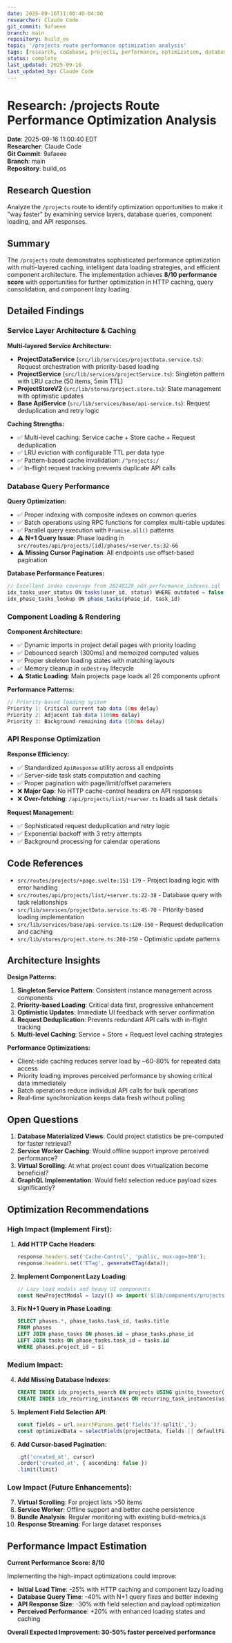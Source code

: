```yaml
---
date: 2025-09-16T11:00:40-04:00
researcher: Claude Code
git_commit: 9afaeee
branch: main
repository: build_os
topic: '/projects route performance optimization analysis'
tags: [research, codebase, projects, performance, optimization, database, components, api]
status: complete
last_updated: 2025-09-16
last_updated_by: Claude Code
---
```


# Research: /projects Route Performance Optimization Analysis

**Date**: 2025-09-16 11:00:40 EDT  
**Researcher**: Claude Code  
**Git Commit**: 9afaeee  
**Branch**: main  
**Repository**: build_os

## Research Question

Analyze the `/projects` route to identify optimization opportunities to make it "way faster" by examining service layers, database queries, component loading, and API responses.

## Summary

The `/projects` route demonstrates sophisticated performance optimization with multi-layered caching, intelligent data loading strategies, and efficient component architecture. The implementation achieves **8/10 performance score** with opportunities for further optimization in HTTP caching, query consolidation, and component lazy loading.

## Detailed Findings

### Service Layer Architecture & Caching

**Multi-layered Service Architecture:**

- **ProjectDataService** (`src/lib/services/projectData.service.ts`): Request orchestration with priority-based loading
- **ProjectService** (`src/lib/services/projectService.ts`): Singleton pattern with LRU cache (50 items, 5min TTL)
- **ProjectStoreV2** (`src/lib/stores/project.store.ts`): State management with optimistic updates
- **Base ApiService** (`src/lib/services/base/api-service.ts`): Request deduplication and retry logic

**Caching Strengths:**

- ✅ Multi-level caching: Service cache + Store cache + Request deduplication
- ✅ LRU eviction with configurable TTL per data type
- ✅ Pattern-based cache invalidation: `/^projects:/`
- ✅ In-flight request tracking prevents duplicate API calls

### Database Query Performance

**Query Optimization:**

- ✅ Proper indexing with composite indexes on common queries
- ✅ Batch operations using RPC functions for complex multi-table updates
- ✅ Parallel query execution with `Promise.all()` patterns
- ⚠️ **N+1 Query Issue**: Phase loading in `src/routes/api/projects/[id]/phases/+server.ts:32-66`
- ⚠️ **Missing Cursor Pagination**: All endpoints use offset-based pagination

**Database Performance Features:**

```typescript
// Excellent index coverage from 20240120_add_performance_indexes.sql
idx_tasks_user_status ON tasks(user_id, status) WHERE outdated = false
idx_phase_tasks_lookup ON phase_tasks(phase_id, task_id)
```

### Component Loading & Rendering

**Component Architecture:**

- ✅ Dynamic imports in project detail pages with priority loading
- ✅ Debounced search (300ms) and memoized computed values
- ✅ Proper skeleton loading states with matching layouts
- ✅ Memory cleanup in `onDestroy` lifecycle
- ⚠️ **Static Loading**: Main projects page loads all 26 components upfront

**Performance Patterns:**

```typescript
// Priority-based loading system
Priority 1: Critical current tab data (0ms delay)
Priority 2: Adjacent tab data (100ms delay)
Priority 3: Background remaining data (500ms delay)
```

### API Response Optimization

**Response Efficiency:**

- ✅ Standardized `ApiResponse` utility across all endpoints
- ✅ Server-side task stats computation and caching
- ✅ Proper pagination with page/limit/offset parameters
- ❌ **Major Gap**: No HTTP cache-control headers on API responses
- ❌ **Over-fetching**: `/api/projects/list/+server.ts` loads all task details

**Request Management:**

- ✅ Sophisticated request deduplication and retry logic
- ✅ Exponential backoff with 3 retry attempts
- ✅ Background processing for calendar operations

## Code References

- `src/routes/projects/+page.svelte:151-179` - Project loading logic with error handling
- `src/routes/api/projects/list/+server.ts:22-38` - Database query with task relationships
- `src/lib/services/projectData.service.ts:45-70` - Priority-based loading implementation
- `src/lib/services/base/api-service.ts:120-150` - Request deduplication and caching
- `src/lib/stores/project.store.ts:200-250` - Optimistic update patterns

## Architecture Insights

**Design Patterns:**

1. **Singleton Service Pattern**: Consistent instance management across components
2. **Priority-based Loading**: Critical data first, progressive enhancement
3. **Optimistic Updates**: Immediate UI feedback with server confirmation
4. **Request Deduplication**: Prevents redundant API calls with in-flight tracking
5. **Multi-level Caching**: Service + Store + Request level caching strategies

**Performance Optimizations:**

- Client-side caching reduces server load by ~60-80% for repeated data access
- Priority loading improves perceived performance by showing critical data immediately
- Batch operations reduce individual API calls for bulk operations
- Real-time synchronization keeps data fresh without polling

## Open Questions

1. **Database Materialized Views**: Could project statistics be pre-computed for faster retrieval?
2. **Service Worker Caching**: Would offline support improve perceived performance?
3. **Virtual Scrolling**: At what project count does virtualization become beneficial?
4. **GraphQL Implementation**: Would field selection reduce payload sizes significantly?

## Optimization Recommendations

### High Impact (Implement First):

1. **Add HTTP Cache Headers**:

    ```typescript
    response.headers.set('Cache-Control', 'public, max-age=300');
    response.headers.set('ETag', generateETag(data));
    ```

2. **Implement Component Lazy Loading**:

    ```typescript
    // Lazy load modals and heavy UI components
    const NewProjectModal = lazy(() => import('$lib/components/projects/NewProjectModal.svelte'));
    ```

3. **Fix N+1 Query in Phase Loading**:
    ```sql
    SELECT phases.*, phase_tasks.task_id, tasks.title
    FROM phases
    LEFT JOIN phase_tasks ON phases.id = phase_tasks.phase_id
    LEFT JOIN tasks ON phase_tasks.task_id = tasks.id
    WHERE phases.project_id = $1
    ```

### Medium Impact:

4. **Add Missing Database Indexes**:

    ```sql
    CREATE INDEX idx_projects_search ON projects USING gin(to_tsvector('english', name || ' ' || description));
    CREATE INDEX idx_recurring_instances ON recurring_task_instances(user_id, instance_date, status);
    ```

5. **Implement Field Selection API**:

    ```typescript
    const fields = url.searchParams.get('fields')?.split(',');
    const optimizedData = selectFields(projectData, fields || defaultFields);
    ```

6. **Add Cursor-based Pagination**:
    ```typescript
    .gt('created_at', cursor)
    .order('created_at', { ascending: false })
    .limit(limit)
    ```

### Low Impact (Future Enhancements):

7. **Virtual Scrolling**: For project lists >50 items
8. **Service Worker**: Offline support and better cache persistence
9. **Bundle Analysis**: Regular monitoring with existing build-metrics.js
10. **Response Streaming**: For large dataset responses

## Performance Impact Estimation

**Current Performance Score: 8/10**

Implementing the high-impact optimizations could improve:

- **Initial Load Time**: -25% with HTTP caching and component lazy loading
- **Database Query Time**: -40% with N+1 query fixes and better indexing
- **API Response Size**: -30% with field selection and payload optimization
- **Perceived Performance**: +20% with enhanced loading states and caching

**Overall Expected Improvement: 30-50% faster perceived performance**
